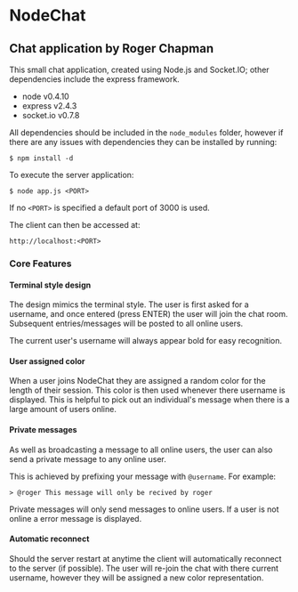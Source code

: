 # NodeChat
## Chat application by Roger Chapman

This small chat application, created using Node.js and Socket.IO; other dependencies include the express framework.

* node v0.4.10
* express v2.4.3
* socket.io v0.7.8

All dependencies should be included in the `node_modules` folder, however if there are any issues with dependencies they can be installed by running:

	$ npm install -d
       
To execute the server application:

	$ node app.js <PORT>
	
If no `<PORT>` is specified a default port of 3000 is used.

The client can then be accessed at:

	http://localhost:<PORT>
	
### Core Features

#### Terminal style design

The design mimics the terminal style. The user is first asked for a username, and once entered (press ENTER) the user will join the chat room. Subsequent entries/messages will be posted to all online users.

The current user's username will always appear bold for easy recognition.

#### User assigned color

When a user joins NodeChat they are assigned a random color for the length of their session. This color is then used whenever there username is displayed. This is helpful to pick out an individual's message when there is a large amount of users online.

#### Private messages

As well as broadcasting a message to all online users, the user can also send a private message to any online user.

This is achieved by prefixing your message with `@username`. For example:

	> @roger This message will only be recived by roger
	
Private messages will only send messages to online users. If a user is not online a error message is displayed.

#### Automatic reconnect

Should the server restart at anytime the client will automatically reconnect to the server (if possible). The user will re-join the chat with there current username, however they will be assigned a new color representation.